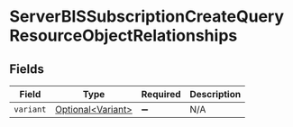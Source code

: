 # ServerBISSubscriptionCreateQueryResourceObjectRelationships


## Fields

| Field                                                    | Type                                                     | Required                                                 | Description                                              |
| -------------------------------------------------------- | -------------------------------------------------------- | -------------------------------------------------------- | -------------------------------------------------------- |
| `variant`                                                | [Optional\<Variant>](../../models/components/Variant.md) | :heavy_minus_sign:                                       | N/A                                                      |